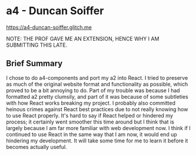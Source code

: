 # a4 - Duncan Soiffer

https://a4-duncan-soiffer.glitch.me

NOTE: THE PROF GAVE ME AN EXTENSION, HENCE WHY I AM SUBMITTING THIS LATE.

## Brief Summary

I chose to do a4-components and port my a2 into React. I tried to preserve as much of the original website format and functionality as possible, which proved to be a bit annoying to do. Part of my trouble was because I had formatted a2 pretty clumsily, and part of it was because of some subtleties with how React works breaking my project. I probably also committed heinous crimes against React best practices due to not really knowing how to use React properly. It's hard to say if React helped or hindered my process; it certainly went smoother this time around but I think that is largely because I am far more familiar with web development now. I think if I continued to use React in the same way that I am now, it would end up hindering my development. It will take some time for me to learn it before it becomes actually useful.

